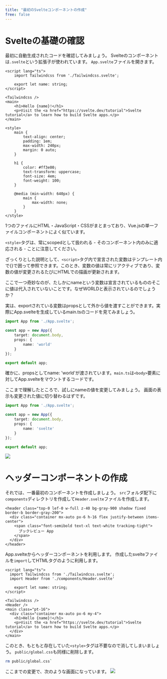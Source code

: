 ```yaml
---
title: "最初のSvelteコンポーネントの作成"
free: false
---
```


# Svelteの基礎の確認

最初に自動生成されたコードを確認してみましょう。
Svelteのコンポーネントは`.svelte`という拡張子が使われています。
`App.svelte`ファイルを開きます。

```html:App.svelte
<script lang="ts">
	import Tailwindcss from './Tailwindcss.svelte';

	export let name: string;
</script>

<Tailwindcss />
<main>
	<h1>Hello {name}!</h1>
	<p>Visit the <a href="https://svelte.dev/tutorial">Svelte tutorial</a> to learn how to build Svelte apps.</p>
</main>

<style>
	main {
		text-align: center;
		padding: 1em;
		max-width: 240px;
		margin: 0 auto;
	}

	h1 {
		color: #ff3e00;
		text-transform: uppercase;
		font-size: 4em;
		font-weight: 100;
	}

	@media (min-width: 640px) {
		main {
			max-width: none;
		}
	}
</style>
```

1つのファイルにHTML・JavaScript・CSSがまとまっており、Vue.jsの単一ファイルコンポーネントによく似ています。

`<style>`タグは、常にscopedとして扱われる - そのコンポーネント内のみに適応される - ことに注意してください。

ざっくりとした説明として、`<script>`タグ内で宣言された変数はテンプレート内で{}で囲って参照できます。このとき、変数の値は常にリアクティブであり、変数の値が変更されるたびにHTMLでの描画が更新されます。

ここで一つ奇妙なのが、たしかにnameという変数は宣言されているもののそこに値は代入されていないことです。なぜWORLDと表示されているのでしょうか？

実は、exportされている変数はpropsとして外から値を渡すことができます。実際にApp.svelteを生成しているmain.tsのコードを見てみましょう。

```ts:main.ts
import App from './App.svelte';

const app = new App({
	target: document.body,
	props: {
		name: 'world'
	}
});

export default app;
```

確かに、propsとしてname: 'world'が渡されています。`main.ts`は`<body>`要素に対してApp.svelteをマウントするコードです。

ここまで理解したところで、試しにnameの値を変更してみましょう。
画面の表示も変更された値に切り替わるはずです。

```ts:main.ts
import App from './App.svelte';

const app = new App({
	target: document.body,
	props: {
		name: 'svelte'
	}
});

export default app;
```
![](https://storage.googleapis.com/zenn-user-upload/hnss5zkquenek7iraqs8b029i0ty)

# ヘッダーコンポーネントの作成

それでは、一番最初のコンポーネントを作成しましょう。
`src`フォルダ配下に`components`ディレクトリを作成して`Header.svelte`ファイルを作成します。

```html:Header.svelte
<header class="top-0 lef-0 w-full z-40 bg-gray-900 shadow fixed border-b border-gray-200">
  <div class="container mx-auto px-6 h-16 flex justify-between items-center">
    <span class="font-semibold text-xl text-white tracking-tight">
      ブックレビュー App
    </span>
  </div>
</header>
```

App.svelteからヘッダーコンポーネントを利用します。
作成したsvelteファイルを`import`してHTMLタグのように利用します。

```html:App.svelte
<script lang="ts">
  import Tailwindcss from './Tailwindcss.svelte';
  import Header from './components/Header.svelte'

	export let name: string;
</script>

<Tailwindcss />
<Header />
<main class="pt-16">
  <div class="container mx-auto px-6 my-4">
    <h1>Hello {name}!</h1>
    <p>Visit the <a href="https://svelte.dev/tutorial">Svelte tutorial</a> to learn how to build Svelte apps.</p>
  </div>
</main>
```

このとき、もともと存在していた`<style>`タグは不要なので消してしまいましょう。
`public/global.css`も同様に削除します。

```sh
rm public/global.css`
```

ここまでの変更で、次のような画面になっています。
![](https://storage.googleapis.com/zenn-user-upload/a6bkzpc5880kim9wm3164mxot3fz)
